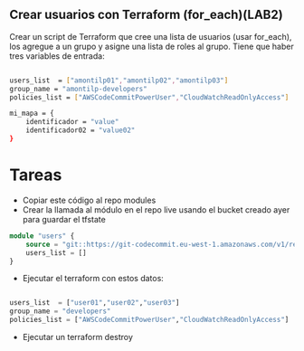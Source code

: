 ## Crear usuarios con Terraform (for_each)(LAB2)

Crear un script de Terraform que cree una lista de usuarios (usar for_each), los agregue a un grupo y asigne una lista de roles al grupo. Tiene que haber tres variables de entrada:

```bash

users_list  = ["amontilp01","amontilp02","amontilp03"] 
group_name = "amontilp-developers"
policies_list = ["AWSCodeCommitPowerUser","CloudWatchReadOnlyAccess"]

mi_mapa = {
    identificador = "value"
    identificador02 = "value02"
}


```

# Tareas

- Copiar este código al repo modules
- Crear la llamada al módulo en el repo live usando el bucket creado ayer para guardar el tfstate

```terraform
module "users" {
    source = "git::https://git-codecommit.eu-west-1.amazonaws.com/v1/repos/<nombre-del-repo>//users?ref=master"
    users_list = []
}


```

- Ejecutar el terraform con estos datos:

```terraform

users_list  = ["user01","user02","user03"] 
group_name = "developers"
policies_list = ["AWSCodeCommitPowerUser","CloudWatchReadOnlyAccess"]

```

- Ejecutar un terraform destroy
